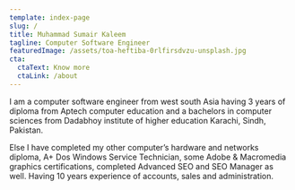 ```yaml
---
template: index-page
slug: /
title: Muhammad Sumair Kaleem
tagline: Computer Software Engineer
featuredImage: /assets/toa-heftiba-0rlfirsdvzu-unsplash.jpg
cta:
  ctaText: Know more
  ctaLink: /about
---
```

I am a computer software engineer from west south Asia having 3 years of diploma from Aptech computer education and a bachelors in computer sciences from Dadabhoy institute of higher education Karachi, Sindh, Pakistan.

Else I have completed my other computer’s hardware and networks diploma, A+ Dos Windows Service Technician, some Adobe & Macromedia graphics certifications, completed Advanced SEO and SEO Manager as well. Having 10 years experience of accounts, sales and administration.
